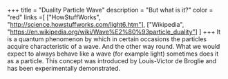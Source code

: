+++
title = "Duality Particle Wave"
description = "But what is it?"
color = "red"
links =[
  ["HowStuffWorks", "http://science.howstuffworks.com/light6.htm"],
  ["Wikipedia", "https://en.wikipedia.org/wiki/Wave%E2%80%93particle_duality"]
]
+++
It is a quantum phenomenon by which in certain occasions the particles acquire characteristic of a wave. And the other way round. What we would expect to always behave like a wave (for example light) sometimes does it as a particle. This concept was introduced by Louis-Victor de Broglie and has been experimentally demonstrated.
